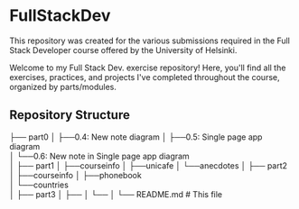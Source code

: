 # FullStackDev

This repository was created for the various submissions required in the Full Stack Developer course offered by the University of Helsinki.

Welcome to my Full Stack Dev. exercise repository! Here, you'll find all the exercises, practices, and projects I've completed throughout the course, organized by parts/modules.

## Repository Structure

├── part0
│ ├──0.4: New note diagram
│ ├──0.5: Single page app diagram  
│ └──0.6: New note in Single page app diagram  
│
├── part1
│ ├──courseinfo
│ ├──unicafe
│ └──anecdotes
│
├── part2
│ ├──courseinfo
│ ├──phonebook  
│ └──countries  
│
├── part3
│ ├──
│ └──
│
└── README.md # This file

